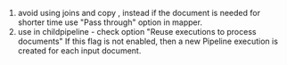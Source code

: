 1) avoid using joins and copy , instead if the document is needed for shorter time use "Pass through" option in mapper.
2) use in childpipeline - check option "Reuse executions to process documents"
  If this flag is not enabled, then a new Pipeline execution is created for each input document.  

